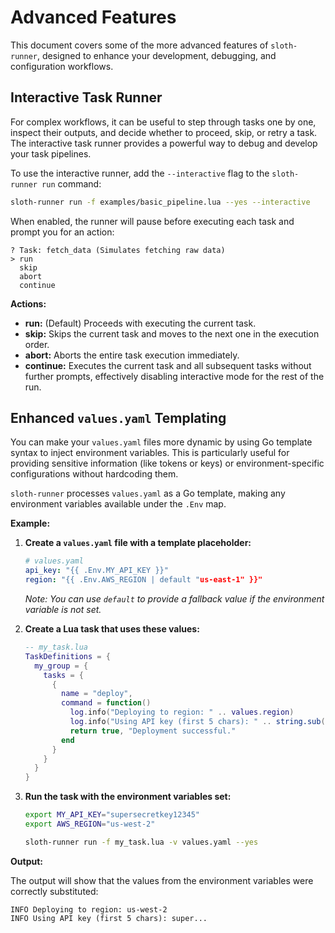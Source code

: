 # Advanced Features

This document covers some of the more advanced features of `sloth-runner`, designed to enhance your development, debugging, and configuration workflows.

## Interactive Task Runner

For complex workflows, it can be useful to step through tasks one by one, inspect their outputs, and decide whether to proceed, skip, or retry a task. The interactive task runner provides a powerful way to debug and develop your task pipelines.

To use the interactive runner, add the `--interactive` flag to the `sloth-runner run` command:

```bash
sloth-runner run -f examples/basic_pipeline.lua --yes --interactive
```

When enabled, the runner will pause before executing each task and prompt you for an action:

```
? Task: fetch_data (Simulates fetching raw data)
> run
  skip
  abort
  continue
```

**Actions:**

*   **run:** (Default) Proceeds with executing the current task.
*   **skip:** Skips the current task and moves to the next one in the execution order.
*   **abort:** Aborts the entire task execution immediately.
*   **continue:** Executes the current task and all subsequent tasks without further prompts, effectively disabling interactive mode for the rest of the run.

## Enhanced `values.yaml` Templating

You can make your `values.yaml` files more dynamic by using Go template syntax to inject environment variables. This is particularly useful for providing sensitive information (like tokens or keys) or environment-specific configurations without hardcoding them.

`sloth-runner` processes `values.yaml` as a Go template, making any environment variables available under the `.Env` map.

**Example:**

1.  **Create a `values.yaml` file with a template placeholder:**

    ```yaml
    # values.yaml
    api_key: "{{ .Env.MY_API_KEY }}"
    region: "{{ .Env.AWS_REGION | default "us-east-1" }}"
    ```
    *Note: You can use `default` to provide a fallback value if the environment variable is not set.*

2.  **Create a Lua task that uses these values:**

    ```lua
    -- my_task.lua
    TaskDefinitions = {
      my_group = {
        tasks = {
          {
            name = "deploy",
            command = function()
              log.info("Deploying to region: " .. values.region)
              log.info("Using API key (first 5 chars): " .. string.sub(values.api_key, 1, 5) .. "...")
              return true, "Deployment successful."
            end
          }
        }
      }
    }
    ```

3.  **Run the task with the environment variables set:**

    ```bash
    export MY_API_KEY="supersecretkey12345"
    export AWS_REGION="us-west-2"

    sloth-runner run -f my_task.lua -v values.yaml --yes
    ```

**Output:**

The output will show that the values from the environment variables were correctly substituted:

```
INFO Deploying to region: us-west-2
INFO Using API key (first 5 chars): super...
```
